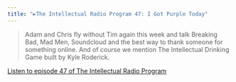 ```yaml
---
title: "►The Intellectual Radio Program 47: I Got Purple Today"
---
```

<blockquote><p>
  Adam and Chris fly without Tim again this week and talk Breaking Bad, Mad Men, Soundcloud and the best way to thank someone for something online. And of course we mention The Intellectual Drinking Game built by Kyle Roderick.
</p></blockquote>
<p><a href="http://goodstuff.fm/tirp/47">Listen to episode 47 of The Intellectual Radio Program</a></p>
